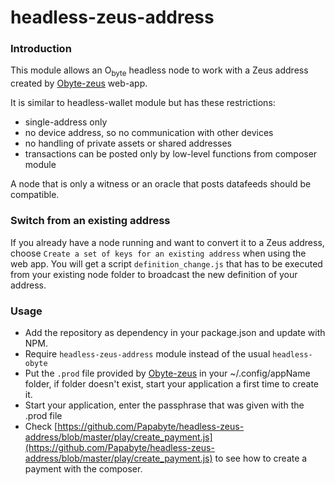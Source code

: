 
# headless-zeus-address

###  Introduction
This module allows an O<sub>byte</sub> headless node to work with a Zeus address created by [Obyte-zeus](https://github.com/Papabyte/obyte-zeus) web-app. 

It is similar to headless-wallet module but has these restrictions:
- single-address only
- no device address, so no communication with other devices
- no handling of private assets or shared addresses
- transactions can be posted only by low-level functions from composer module

A node that is only a witness or an oracle that posts datafeeds should be compatible.

### Switch from an existing address
If you already have a node running and want to convert it to a Zeus address, choose `Create a set of keys for an existing address` when using the web app. You will get a script `definition_change.js` that has to be executed from your existing node folder to broadcast the new definition of your address.

 ### Usage
 
- Add the repository as dependency in your package.json and update with NPM.
- Require `headless-zeus-address` module instead of the usual `headless-obyte` 
- Put the `.prod` file provided by [Obyte-zeus](https://github.com/Papabyte/obyte-zeus) in your ~/.config/appName folder, if folder doesn't exist, start your application a first time to create it.
-  Start your application, enter the passphrase that was given with the .prod file
- Check [https://github.com/Papabyte/headless-zeus-address/blob/master/play/create_payment.js](https://github.com/Papabyte/headless-zeus-address/blob/master/play/create_payment.js) to see how to create a payment with the composer.